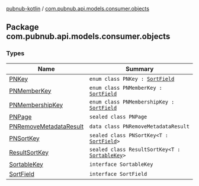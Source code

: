 [pubnub-kotlin](../index.md) / [com.pubnub.api.models.consumer.objects](./index.md)

## Package com.pubnub.api.models.consumer.objects

### Types

| Name | Summary |
|---|---|
| [PNKey](-p-n-key/index.md) | `enum class PNKey : `[`SortField`](-sort-field/index.md) |
| [PNMemberKey](-p-n-member-key/index.md) | `enum class PNMemberKey : `[`SortField`](-sort-field/index.md) |
| [PNMembershipKey](-p-n-membership-key/index.md) | `enum class PNMembershipKey : `[`SortField`](-sort-field/index.md) |
| [PNPage](-p-n-page/index.md) | `sealed class PNPage` |
| [PNRemoveMetadataResult](-p-n-remove-metadata-result/index.md) | `data class PNRemoveMetadataResult` |
| [PNSortKey](-p-n-sort-key/index.md) | `sealed class PNSortKey<T : `[`SortField`](-sort-field/index.md)`>` |
| [ResultSortKey](-result-sort-key/index.md) | `sealed class ResultSortKey<T : `[`SortableKey`](-sortable-key.md)`>` |
| [SortableKey](-sortable-key.md) | `interface SortableKey` |
| [SortField](-sort-field/index.md) | `interface SortField` |
